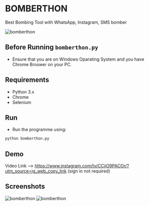 # BOMBERTHON
Best Bombing Tool with WhatsApp, Instagram, SMS bomber


<a><img src="https://github.com/b31ngD3v/bomberthon/blob/master/screenshots/Capture1.PNG?raw=true" alt="bomberthon"/></a>

## Before Running `bomberthon.py`

* Ensure that you are on Windows Oparating System and you have Chrome Broswer on your PC.

## Requirements
 
*  Python 3.x
* Chrome 
* Selenium


## Run

* Run the programme using:

```bash
python bomberthon.py
```

## Demo

Video Link --> https://www.instagram.com/tv/CCiiO9PACOr/?utm_source=ig_web_copy_link (sign in not required)


## Screenshots

<a><img src="https://github.com/b31ngD3v/bomberthon/blob/master/screenshots/Capture.PNG?raw=true" alt="bomberthon"/></a>
<a><img src="https://github.com/b31ngD3v/bomberthon/blob/master/screenshots/Capture1.PNG?raw=true" alt="bomberthon"/></a>
